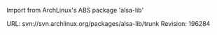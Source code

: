Import from ArchLinux's ABS package 'alsa-lib'

URL: svn://svn.archlinux.org/packages/alsa-lib/trunk
Revision: 196284
